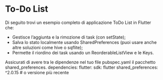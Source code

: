 # To-Do List

Di seguito trovi un esempio completo di applicazione ToDo List in Flutter che:
- Gestisce l’aggiunta e la rimozione di task (con setState);
- Salva lo stato localmente usando SharedPreferences (puoi usare anche altre soluzioni come hive o sqflite);
- Permette il riordino dei task usando un ReorderableListView e le Keys.

Assicurati di avere tra le dipendenze nel tuo file pubspec.yaml il pacchetto shared_preferences.
dependencies:
  flutter:
    sdk: flutter
  shared_preferences: ^2.0.15  # o versione più recente

